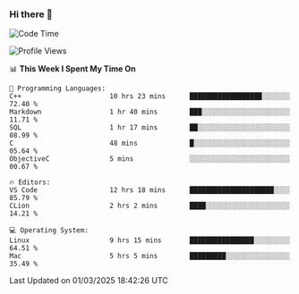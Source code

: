 ### Hi there 👋

<!--START_SECTION:waka-->
![Code Time](http://img.shields.io/badge/Code%20Time-970%20hrs%2045%20mins-blue)

![Profile Views](http://img.shields.io/badge/Profile%20Views-1-blue)

📊 **This Week I Spent My Time On** 

```text
💬 Programming Languages: 
C++                      10 hrs 23 mins      ██████████████████░░░░░░░   72.40 % 
Markdown                 1 hr 40 mins        ███░░░░░░░░░░░░░░░░░░░░░░   11.71 % 
SQL                      1 hr 17 mins        ██░░░░░░░░░░░░░░░░░░░░░░░   08.99 % 
C                        48 mins             █░░░░░░░░░░░░░░░░░░░░░░░░   05.64 % 
ObjectiveC               5 mins              ░░░░░░░░░░░░░░░░░░░░░░░░░   00.67 % 

🔥 Editors: 
VS Code                  12 hrs 18 mins      █████████████████████░░░░   85.79 % 
CLion                    2 hrs 2 mins        ████░░░░░░░░░░░░░░░░░░░░░   14.21 % 

💻 Operating System: 
Linux                    9 hrs 15 mins       ████████████████░░░░░░░░░   64.51 % 
Mac                      5 hrs 5 mins        █████████░░░░░░░░░░░░░░░░   35.49 % 
```


 Last Updated on 01/03/2025 18:42:26 UTC
<!--END_SECTION:waka-->

<!--
**JackeyHua-SJTU/JackeyHua-SJTU** is a ✨ _special_ ✨ repository because its `README.md` (this file) appears on your GitHub profile.

Here are some ideas to get you started:

- 🔭 I’m currently working on ...
- 🌱 I’m currently learning ...
- 👯 I’m looking to collaborate on ...
- 🤔 I’m looking for help with ...
- 💬 Ask me about ...
- 📫 How to reach me: ...
- 😄 Pronouns: ...
- ⚡ Fun fact: ...
-->
